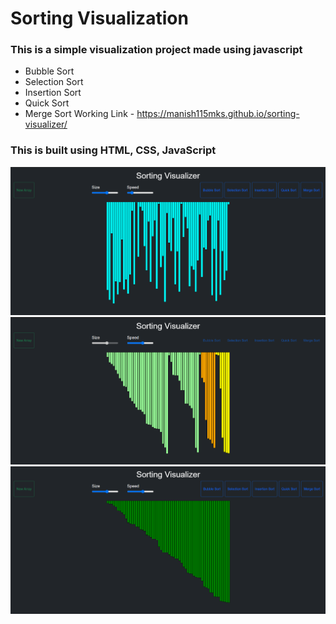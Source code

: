 # Sorting Visualization
### This is a simple visualization project made using javascript 
- Bubble Sort 
- Selection Sort
- Insertion Sort
- Quick Sort
- Merge Sort
Working Link - https://manish115mks.github.io/sorting-visualizer/

### This is built using HTML, CSS, JavaScript <br/>
<img src="img/img1.png"> <br/>
<img src="img/img2.png"> <br/>
<img src="img/img3.png"> <br/>

